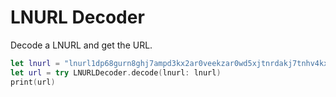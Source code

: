 # LNURL Decoder

Decode a LNURL and get the URL.

```swift
let lnurl = "lnurl1dp68gurn8ghj7ampd3kx2ar0veekzar0wd5xjtnrdakj7tnhv4kxctttdehhwm30d3h82unvwqhhwetfwfjxzer4d36r2vcgxxmu8"
let url = try LNURLDecoder.decode(lnurl: lnurl)
print(url)
```
